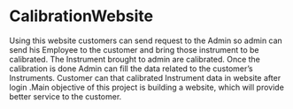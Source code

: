 # CalibrationWebsite
Using this website  customers can send request to the Admin so admin can send his Employee to the customer and bring those instrument to be calibrated. The Instrument brought to admin are calibrated. Once the calibration is done Admin can fill the data related to the customer’s Instruments. Customer can that calibrated Instrument data in website after login .Main objective of this project is building a website, which will provide better service to the customer. 

